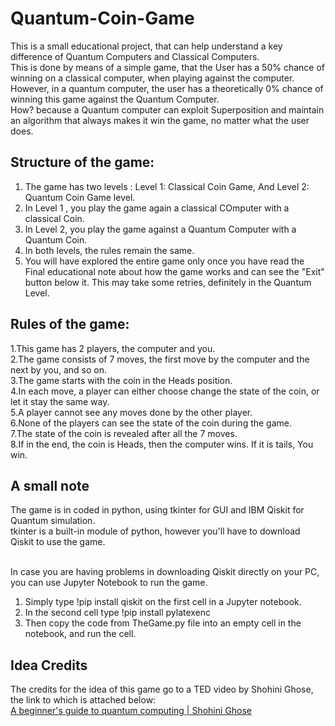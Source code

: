 # Quantum-Coin-Game

This is a small educational project, that can help understand a key difference of Quantum Computers and Classical Computers. <br>
This is done by means of a simple game, that the User has a 50% chance of winning on a classical computer, when playing against the computer. <br>
However, in a quantum computer, the user has a theoretically 0% chance of winning this game against the Quantum Computer. <br>
How? because a Quantum computer can exploit Superposition and maintain an algorithm that always makes it win the game, no matter what the user does. <br>

## Structure of the game:
1. The game has two levels : Level 1: Classical Coin Game, And Level 2: Quantum Coin Game level. <br>
2. In Level 1 , you play the game again a classical COmputer with a classical Coin. <br>
3. In Level 2, you play the game against a Quantum Computer with a Quantum Coin. <br>
4. In both levels, the rules remain the same. <br>
5. You will have explored the entire game only once you have read the Final educational note about how the game works and can see the "Exit" button below it. This may take some retries, definitely in the Quantum Level. 

## Rules of the game:
1.This game has 2 players, the computer and you.<br>
2.The game consists of 7 moves, the first move by the computer and the next by you, and so on.<br>
3.The game starts with the coin in the Heads position. <br>
4.In each move, a player can either choose change the state of the coin, or let it stay the same way.<br>
5.A player cannot see any moves done by the other player.<br>
6.None of the players can see the state of the coin during the game.<br>
7.The state of the coin is revealed after all the 7 moves.<br>
8.If in the end, the coin is Heads, then the computer wins. If it is tails, You win.

## A small note
The game is in coded in python, using tkinter for GUI and IBM Qiskit for Quantum simulation.<br>
tkinter is a built-in module of python, however you'll have to download Qiskit to use the game. <br><br>

In case you are having problems in downloading Qiskit directly on your PC, you can use Jupyter Notebook to run the game. <br> 
1. Simply type !pip install qiskit on the first cell in a Jupyter notebook.
2. In the second cell type !pip install pylatexenc
3. Then copy the code from TheGame.py file into an empty cell in the notebook, and run the cell. <br>


## Idea Credits
The credits for the idea of this game go to a TED video by Shohini Ghose, the link to which is attached below:<br>
[A beginner's guide to quantum computing | Shohini Ghose](https://www.youtube.com/watch?v=QuR969uMICM&t=62s)

